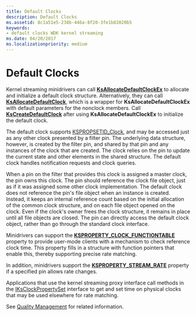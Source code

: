 ```yaml
---
title: Default Clocks
description: Default Clocks
ms.assetid: 8c1a51e5-238b-446a-8f20-3fe1b82020b5
keywords:
- default clocks WDK kernel streaming
ms.date: 04/20/2017
ms.localizationpriority: medium
---
```


# Default Clocks





Kernel streaming minidrivers can call [**KsAllocateDefaultClockEx**](https://docs.microsoft.com/windows-hardware/drivers/ddi/ks/nf-ks-ksallocatedefaultclockex) to allocate and initialize a default clock structure. Alternatively, they can call [**KsAllocateDefaultClock**](https://docs.microsoft.com/windows-hardware/drivers/ddi/ks/nf-ks-ksallocatedefaultclock), which is a wrapper for **KsAllocateDefaultClockEx** with default parameters for the nonclock members. Call [**KsCreateDefaultClock**](https://docs.microsoft.com/windows-hardware/drivers/ddi/ks/nf-ks-kscreatedefaultclock) after using **KsAllocateDefaultClockEx** to initialize the default clock.

The default clock supports [KSPROPSETID\_Clock](https://docs.microsoft.com/windows-hardware/drivers/stream/kspropsetid-clock), and may be accessed just as any other clock presented by a filter pin. The underlying data structure, however, is created by the filter pin, and shared by that pin and any instances of the clock that are created. The clock relies on the pin to update the current state and other elements in the shared structure. The default clock handles notification requests and clock queries.

When a pin on the filter that provides this clock is assigned a master clock, the pin owns this clock. The pin should reference the clock file object, just as if it was assigned some other clock implementation. The default clock does not reference the pin's file object when an instance is created. Instead, it keeps an internal reference count based on the initial allocation of the common clock structure, and on each file object opened on the clock. Even if the clock's owner frees the clock structure, it remains in place until all file objects are closed. The pin can directly access the default clock object, rather than go through the standard clock interface.

Minidrivers can support the [**KSPROPERTY\_CLOCK\_FUNCTIONTABLE**](https://docs.microsoft.com/windows-hardware/drivers/stream/ksproperty-clock-functiontable) property to provide user-mode clients with a mechanism to check reference clock time. This property fills in a structure with function pointers that enable this, thereby supporting precise rate matching.

In addition, minidrivers support the [**KSPROPERTY\_STREAM\_RATE**](https://docs.microsoft.com/windows-hardware/drivers/stream/ksproperty-stream-rate) property if a specified pin allows rate changes.

Applications that use the kernel streaming proxy interface call methods in the [IKsClockPropertySet](https://docs.microsoft.com/windows-hardware/drivers/ddi/ksproxy/nn-ksproxy-iksclockpropertyset) interface to get and set time on physical clocks that may be used elsewhere for rate matching.

See [Quality Management](quality-management.md) for related information.

 

 





